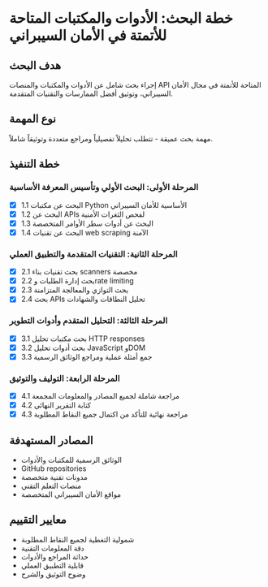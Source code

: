 # خطة البحث: الأدوات والمكتبات المتاحة للأتمتة في الأمان السيبراني

## هدف البحث
إجراء بحث شامل عن الأدوات والمكتبات والمنصات API المتاحة للأتمتة في مجال الأمان السيبراني، وتوثيق أفضل الممارسات والتقنيات المتقدمة.

## نوع المهمة
مهمة بحث عميقة - تتطلب تحليلاً تفصيلياً ومراجع متعددة وتوثيقاً شاملاً.

## خطة التنفيذ

### المرحلة الأولى: البحث الأولي وتأسيس المعرفة الأساسية
- [x] 1.1 البحث عن مكتبات Python الأساسية للأمان السيبراني
- [x] 1.2 البحث عن APIs لفحص الثغرات الأمنية
- [x] 1.3 البحث عن أدوات سطر الأوامر المتخصصة
- [x] 1.4 البحث عن تقنيات web scraping الآمنة

### المرحلة الثانية: التقنيات المتقدمة والتطبيق العملي
- [x] 2.1 بحث تقنيات بناء scanners مخصصة
- [x] 2.2 بحث إدارة الطلبات وrate limiting
- [x] 2.3 بحث التوازي والمعالجة المتزامنة
- [x] 2.4 بحث APIs تحليل النطاقات والشهادات

### المرحلة الثالثة: التحليل المتقدم وأدوات التطوير
- [x] 3.1 بحث مكتبات تحليل HTTP responses
- [x] 3.2 بحث أدوات تحليل JavaScript وDOM
- [x] 3.3 جمع أمثلة عملية ومراجع الوثائق الرسمية

### المرحلة الرابعة: التوليف والتوثيق
- [x] 4.1 مراجعة شاملة لجميع المصادر والمعلومات المجمعة
- [x] 4.2 كتابة التقرير النهائي
- [x] 4.3 مراجعة نهائية للتأكد من اكتمال جميع النقاط المطلوبة

## المصادر المستهدفة
- الوثائق الرسمية للمكتبات والأدوات
- GitHub repositories
- مدونات تقنية متخصصة
- منصات التعلم التقني
- مواقع الأمان السيبراني المتخصصة

## معايير التقييم
- شمولية التغطية لجميع النقاط المطلوبة
- دقة المعلومات التقنية
- حداثة المراجع والأدوات
- قابلية التطبيق العملي
- وضوح التوثيق والشرح